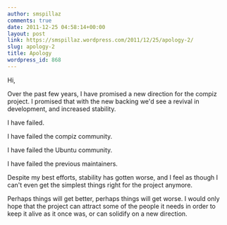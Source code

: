```yaml
---
author: smspillaz
comments: true
date: 2011-12-25 04:58:14+00:00
layout: post
link: https://smspillaz.wordpress.com/2011/12/25/apology-2/
slug: apology-2
title: Apology
wordpress_id: 868
---
```


Hi,

Over the past few years, I have promised a new direction for the compiz project. I promised that with the new backing we'd see a revival in development, and increased stability.

I have failed.

I have failed the compiz community.

I have failed the Ubuntu community.

I have failed the previous maintainers.

Despite my best efforts, stability has gotten worse, and I feel as though I can't even get the simplest things right for the project anymore.

Perhaps things will get better, perhaps things will get worse. I would only hope that the project can attract some of the people it needs in order to keep it alive as it once was, or can solidify on a new direction.
